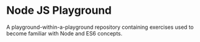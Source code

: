 # Node JS Playground

A playground-within-a-playground repository containing exercises used to become familiar with Node and ES6 concepts.
